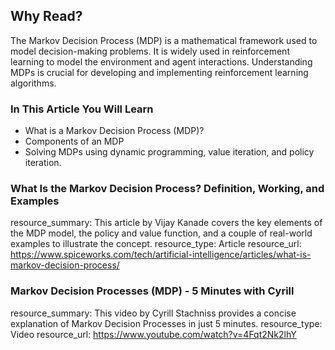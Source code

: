## Why Read?

The Markov Decision Process (MDP) is a mathematical framework used to model decision-making problems. It is widely used in reinforcement learning to model the environment and agent interactions. Understanding MDPs is crucial for developing and implementing reinforcement learning algorithms.

### In This Article You Will Learn

- What is a Markov Decision Process (MDP)?
- Components of an MDP
- Solving MDPs using dynamic programming, value iteration, and policy iteration.

### What Is the Markov Decision Process? Definition, Working, and Examples

resource_summary: This article by Vijay Kanade covers the key elements of the MDP model, the policy and value function, and a couple of real-world examples to illustrate the concept.
resource_type: Article
resource_url: https://www.spiceworks.com/tech/artificial-intelligence/articles/what-is-markov-decision-process/

### Markov Decision Processes (MDP) - 5 Minutes with Cyrill

resource_summary: This video by Cyrill Stachniss provides a concise explanation of Markov Decision Processes in just 5 minutes.
resource_type: Video
resource_url: https://www.youtube.com/watch?v=4Fqt2Nk2lhY
